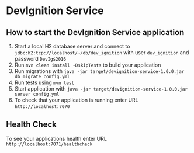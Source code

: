 # DevIgnition Service

How to start the DevIgnition Service application
---

1. Start a local H2 database server and connect to `jdbc:h2:tcp://localhost/~/db/dev_ignition` with user `dev_ignition` and password `DevIg$2016`
1. Run `mvn clean install -DskipTests` to build your application
1. Run migrations with `java -jar target/devignition-service-1.0.0.jar db migrate config.yml`
1. Run tests using `mvn test`
1. Start application with `java -jar target/devignition-service-1.0.0.jar server config.yml`
1. To check that your application is running enter URL `http://localhost:7070`

Health Check
---

To see your applications health enter URL `http://localhost:7071/healthcheck`
